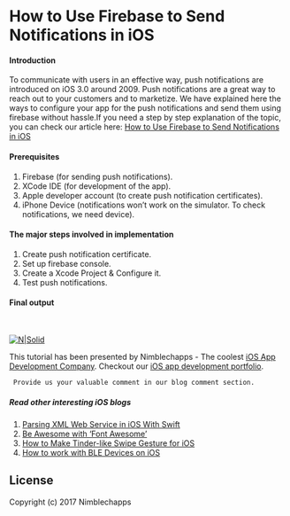 # How to Use Firebase to Send Notifications in iOS

#### Introduction

To communicate with users in an effective way, push notifications are introduced on iOS 3.0 around 2009. Push notifications are a great way to reach out to your customers and to marketize. We have explained here the ways to configure your app for the push notifications and send them using firebase without hassle.If you need a step by step explanation of the topic, you can check our article here: [How to Use Firebase to Send Notifications in iOS](https://insights.nimblechapps.com/app-development/ios-app-development/how-to-use-firebase-to-send-notifications-in-ios)

#### Prerequisites

 1. Firebase (for sending push notifications). 
 2. XCode IDE (for development of the app).  
 3. Apple developer account (to create push notification certificates).
 4. iPhone Device (notifications won’t work on the simulator. To check notifications, we need device).

#### The major steps involved in implementation

 1. Create push notification certificate.
 2. Set up firebase console.
 3. Create a Xcode Project & Configure it.
 4. Test push notifications.

#### Final output
<br/>

[![N|Solid](https://insights.nimblechapps.com/wp-content/uploads/2017/11/Firebase-to-Send-Notifications-in-iOS.png)](https://insights.nimblechapps.com/app-development/android-app-development/using-mongodb-storing-retrieving-data-android)

This tutorial has been presented by Nimblechapps - The coolest [iOS App Development Company](https://www.nimblechapps.com/ios-app-development-company). Checkout our [iOS app development portfolio](https://www.nimblechapps.com/portfolio/mobile-app-development).

     Provide us your valuable comment in our blog comment section.

##### Read other interesting iOS blogs

 1. [Parsing XML Web Service in iOS With Swift](https://insights.nimblechapps.com/app-development/ios-app-development/parsing-xml-web-service-ios-swift)
 2. [Be Awesome with ‘Font Awesome’](https://insights.nimblechapps.com/app-development/ios-app-development/awesome-font-ios)
 3. [How to Make Tinder-like Swipe Gesture for iOS](https://insights.nimblechapps.com/app-development/ios-app-development/how-to-make-tinder-like-swipe-gesture-for-ios)
 4. [How to work with BLE Devices on iOS](https://insights.nimblechapps.com/app-development/ios-app-development/how-to-work-with-ble-devices-on-ios)

## License

Copyright (c) 2017 Nimblechapps
